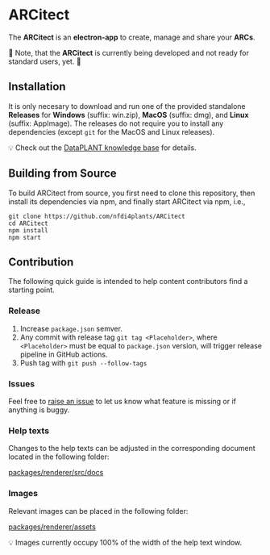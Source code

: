 # ARCitect

The **ARCitect** is an **electron-app** to create, manage and share your **ARCs**.

:construction: Note, that the **ARCitect** is currently being developed and not ready for standard users, yet. :construction: 

## Installation

It is only necesary to download and run one of the provided standalone **Releases** for **Windows** (suffix: win.zip), **MacOS** (suffix: dmg), and **Linux** (suffix: AppImage). The releases do not require you to install any dependencies (except `git` for the MacOS and Linux releases).

:bulb: Check out the [DataPLANT knowledge base](https://nfdi4plants.org/nfdi4plants.knowledgebase/docs/ARCitect-Manual/index.html) for details.

## Building from Source 

To build ARCitect from source, you first need to clone this repository, then install its dependencies via npm, and finally start ARCitect via npm, i.e.,
```
git clone https://github.com/nfdi4plants/ARCitect
cd ARCitect
npm install
npm start
```

## Contribution

The following quick guide is intended to help content contributors find a starting point.

### Release 

1. Increase `package.json` semver.
2. Any commit with release tag `git tag <Placeholder>`, where `<Placeholder>` must be equal to `package.json` version, will trigger release pipeline in GitHub actions.
3. Push tag with `git push --follow-tags`

### Issues

Feel free to [raise an issue](https://github.com/nfdi4plants/ARCitect/issues/new/choose) to let us know what feature is missing or if anything is buggy.

### Help texts

Changes to the help texts can be adjusted in the corresponding document located in the following folder: 

[packages/renderer/src/docs](packages/renderer/src/docs)

### Images

Relevant images can be placed in the following folder: 

[packages/renderer/assets](packages/renderer/assets)

:bulb: Images currently occupy 100% of the width of the help text window.
